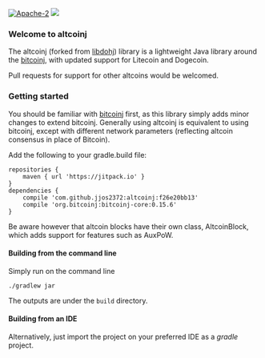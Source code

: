 [![Apache-2](https://img.shields.io/badge/license-Apache-2.svg)](COPYING)
[![](https://jitpack.io/v/jjos2372/altcoinj.svg)](https://jitpack.io/#jjos2372/altcoinj)


### Welcome to altcoinj

The altcoinj (forked from [libdohj](https://github.com/dogecoin/libdohj)) library is a lightweight
Java library around the [bitcoinj](https://bitcoinj.github.io/),
with updated support for Litecoin and Dogecoin.

Pull requests for support for other altcoins would be welcomed.

### Getting started

You should be familiar with [bitcoinj](https://bitcoinj.github.io/) first, as this library simply adds minor
changes to extend bitcoinj. Generally using altcoinj is equivalent to using
bitcoinj, except with different network parameters (reflecting altcoin consensus
in place of Bitcoin).

Add the following to your gradle.build file:
```
repositories {
	maven { url 'https://jitpack.io' }
}
dependencies {
	compile 'com.github.jjos2372:altcoinj:f26e20bb13'
	compile 'org.bitcoinj:bitcoinj-core:0.15.6'
}
```

Be aware however that altcoin blocks have their own class, AltcoinBlock, which
adds support for features such as AuxPoW.

#### Building from the command line

Simply run on the command line
```
./gradlew jar
```

The outputs are under the `build` directory.

#### Building from an IDE

Alternatively, just import the project on your preferred IDE as a *gradle* project.

